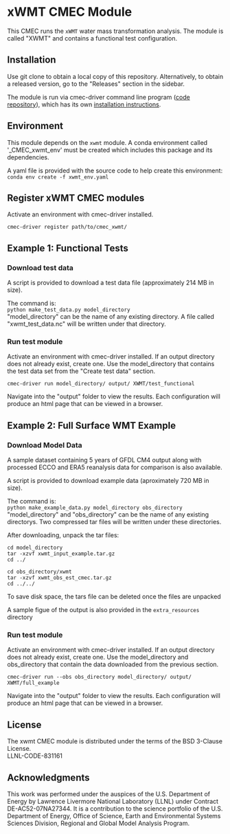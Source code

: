 # xWMT CMEC Module

This CMEC runs the `xWMT` water mass transformation analysis. The module is called "XWMT" and contains a functional test configuration.  

## Installation
Use git clone to obtain a local copy of this repository. Alternatively, to obtain a released version, go to the "Releases" section in the sidebar.

The module is run via cmec-driver command line program ([code repository](https://github.com/cmecmetrics/cmec-driver)), which has its own [installation instructions](https://github.com/cmecmetrics/cmec-driver#installation).  

## Environment    
This module depends on the `xwmt` module. A conda environment called '_CMEC_xwmt_env' must be created which includes this package and its dependencies.

A yaml file is provided with the source code to help create this environment:  
`conda env create -f xwmt_env.yaml`

## Register xWMT CMEC modules  
Activate an environment with cmec-driver installed.  

`cmec-driver register path/to/cmec_xwmt/`  

## Example 1: Functional Tests
### Download test data  
A script is provided to download a test data file (approximately 214 MB in size).   

The command is:  
`python make_test_data.py model_directory`  
"model_directory" can be the name of any existing directory. A file called "xwmt_test_data.nc" will be written under that directory.  

### Run test module  
Activate an environment with cmec-driver installed.
If an output directory does not already exist, create one. Use the model_directory that contains the test data set from the "Create test data" section.  

`cmec-driver run model_directory/ output/ XWMT/test_functional`  

Navigate into the "output" folder to view the results. Each configuration will produce an html page that can be viewed in a browser.

## Example 2: Full Surface WMT Example
### Download Model Data 
A sample dataset containing 5 years of GFDL CM4 output along with processed ECCO and ERA5 reanalysis data for comparison is also available.

A script is provided to download example data (aproximately 720 MB in size).   

The command is:  
`python make_example_data.py model_directory obs_directory`  
"model_directory" and "obs_directory" can be the name of any existing directorys. Two compressed tar files will be written under these directories.

After downloading, unpack the tar files:

```
cd model_directory
tar -xzvf xwmt_input_example.tar.gz
cd ../

cd obs_directory/xwmt
tar -xzvf xwmt_obs_est_cmec.tar.gz
cd ../../
```

To save disk space, the tars file can be deleted once the files are unpacked

A sample figue of the output is also provided in the `extra_resources` directory

### Run test module  
Activate an environment with cmec-driver installed.
If an output directory does not already exist, create one. Use the model_directory and obs_directory that contain the data downloaded from the previous section.  

`cmec-driver run --obs obs_directory model_directory/ output/ XWMT/full_example`  

Navigate into the "output" folder to view the results. Each configuration will produce an html page that can be viewed in a browser.

## License
The xwmt CMEC module is distributed under the terms of the BSD 3-Clause License.  
LLNL-CODE-831161

## Acknowledgments
This work was performed under the auspices of the U.S. Department of Energy by Lawrence Livermore National Laboratory (LLNL) under Contract DE-AC52-07NA27344. It is a contribution to the science portfolio of the U.S. Department of Energy, Office of Science, Earth and Environmental Systems Sciences Division, Regional and Global Model Analysis Program.
